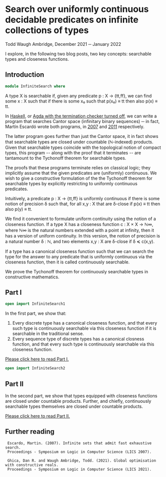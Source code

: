 # Search over uniformly continuous decidable predicates on infinite collections of types

Todd Waugh Ambridge, December 2021 ─ January 2022

I explore, in the following two blog posts, two key concepts:
searchable types and closeness functions.

## Introduction

```agda
module InfiniteSearch where
```

A type X is searchable if, given any predicate p : X → {tt,ff},
we can find some x : X such that if there is some x₀ such that p(x₀) ≡ tt
then also p(x) ≡ tt.

In [Haskell](http://math.andrej.com/2007/09/28/seemingly-impossible-functional-programs/),
or [Agda with the termination checker
turned off](https://www.cs.bham.ac.uk/~mhe/agda/CountableTychonoff.html),
we can write a program that searches Cantor space
(infinitary binary sequences) ─ in fact, Martín Escardó wrote both programs,
in [2007](http://math.andrej.com/2007/09/28/seemingly-impossible-functional-programs/)
and [2011](https://www.cs.bham.ac.uk/~mhe/agda/CountableTychonoff.html)
respectively.

The latter program goes further than just the Cantor space,
it in fact shows that searchable types are closed under countable
(ℕ-indexed) products. Given that searchable types coincide 
with the topological notion of compact types,
this program -- along with the proof that it terminates
-- are tantamount to the Tychonoff theorem for searchable types.

The proofs that these programs terminate relies on classical logic;
they implicitly assume that the given predicates are (uniformly) continuous.
We wish to give a constructive formulation of the the Tychonoff theorem
for searchable types by explicitly restricting to uniformly continuous
predicates.

Intuitively, a predicate p : X → {tt,ff} is uniformly continuous if
there is some notion of precision δ such that, for all x,y : X that
are δ-close if p(x) ≡ tt then also p(y) ≡ tt.

We find it convenient to formulate uniform continuity using the notion
of a closeness function. If a type X has a closeness function
c : X × X → ℕ∞, where ℕ∞ is the natural numbers extended with
a point at infinity, then it has a version of uniform continuity.
In this version, the notion of precision is a natural number
δ : ℕ, and two elements x,y : X are δ-close if δ ≼ c(x,y).

If a type has a canonical closeness function such that we
can search the type for the answer to any predicate that is
uniformly continuous via the closeness function, then it is
called continuously searchable.

We prove the Tychonoff theorem for continuously searchable
types in constructive mathematics.

## Part I

```agda
open import InfiniteSearch1
```

In the first part, we show that:
  1. Every discrete type has a canonical closeness function,
     and that every such type is continuously searchable via
     this closeness function if it is searchable in the traditional sense.
  2. Every sequence type of discrete types has a canonical closness
     function, and that every such type is continuously searchable via
     this closeness function.

[Please click here to read Part I.](InfiniteSearch1.html)

```agda
open import InfiniteSearch2
```

## Part II

In the second part, we show that types equipped with closeness functions
are closed under countable products. Further, and chiefly,
continuously searchable types themselves are closed under countable
products.

[Please click here to read Part II.](InfiniteSearch2.html)

## Further reading

     Escardo, Martin. (2007). Infinite sets that admit fast exhaustive search.
     Proceedings - Symposium on Logic in Computer Science (LICS 2007).
     
     Ghica, Dan R. and Waugh Ambridge, Todd. (2021). Global optimisation with constructive reals.
     Proceedings - Symposium on Logic in Computer Science (LICS 2021).
     
